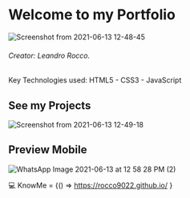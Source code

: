 
# Welcome to my Portfolio

![Screenshot from 2021-06-13 12-48-45](https://user-images.githubusercontent.com/74310843/121814780-393e5f80-cc49-11eb-911e-44ecbb4a9bce.png)




###### Creator: Leandro Rocco.

Key Technologies used: HTML5 - CSS3 - JavaScript

## See my Projects

![Screenshot from 2021-06-13 12-49-18](https://user-images.githubusercontent.com/74310843/121814899-d26d7600-cc49-11eb-9abd-d353ac5322fb.png)

## Preview Mobile

![WhatsApp Image 2021-06-13 at 12 58 28 PM (2)](https://user-images.githubusercontent.com/74310843/121815037-9981d100-cc4a-11eb-9639-3d00f4c02d5d.jpeg)

💻 KnowMe = {() => https://rocco9022.github.io/ }  




